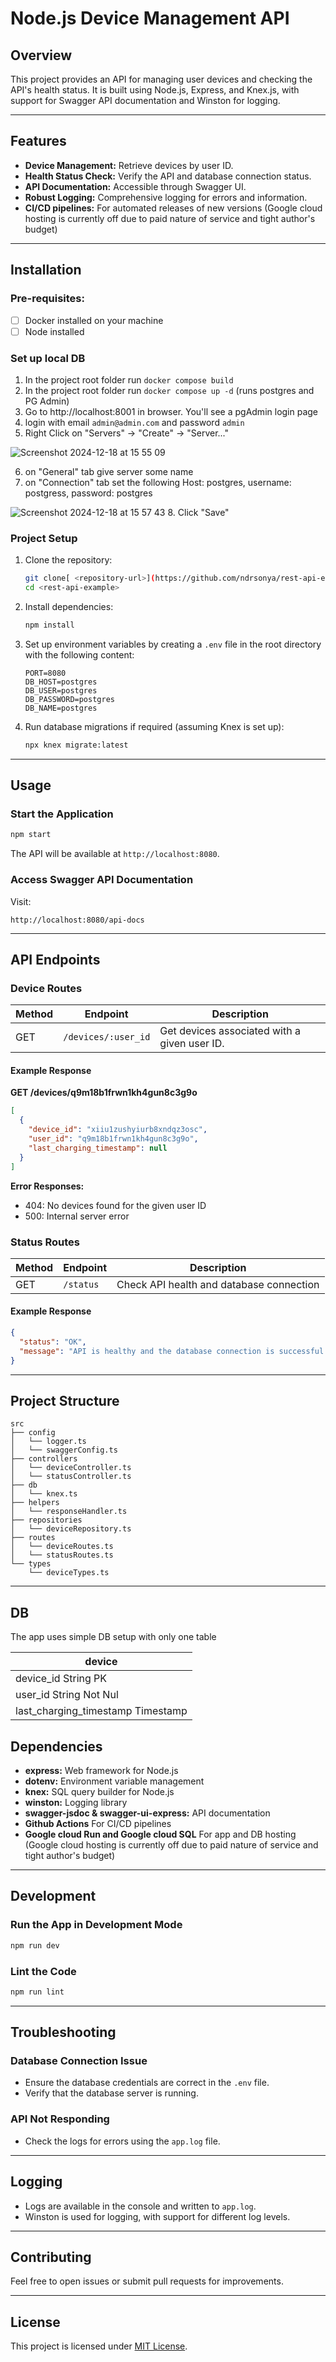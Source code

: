 # Node.js Device Management API

## Overview
This project provides an API for managing user devices and checking the API's health status. It is built using Node.js, Express, and Knex.js, with support for Swagger API documentation and Winston for logging.

---

## Features
- **Device Management:** Retrieve devices by user ID.
- **Health Status Check:** Verify the API and database connection status.
- **API Documentation:** Accessible through Swagger UI.
- **Robust Logging:** Comprehensive logging for errors and information.
- **CI/CD pipelines:** For automated releases of new versions (Google cloud hosting is currently off due to paid nature of service and tight author's budget)


---

## Installation
### Pre-requisites:
- [ ] Docker installed on your machine
- [ ] Node installed

### Set up local DB
1. In the project root folder run `docker compose build`
2. In the project root folder run `docker compose up -d` (runs postgres and PG Admin)
3. Go to http://localhost:8001 in browser. You'll see a pgAdmin login page
4. login with email `admin@admin.com` and password `admin`
5. Right Click on "Servers" -> "Create" -> "Server..."

  ![Screenshot 2024-12-18 at 15 55 09](https://github.com/user-attachments/assets/2c8e0d9e-6173-4b32-90c9-1d30c970bdfd)

6. on "General" tab give server some name
7. on "Connection" tab set the following Host: postgres, username: postgress, password: postgres

  ![Screenshot 2024-12-18 at 15 57 43](https://github.com/user-attachments/assets/b72598a8-c47d-4461-8c25-0133e39c4b79)
8. Click "Save"

### Project Setup
1. Clone the repository:
   ```bash
   git clone[ <repository-url>](https://github.com/ndrsonya/rest-api-example)
   cd <rest-api-example>
   ```

2. Install dependencies:
   ```bash
   npm install
   ```

3. Set up environment variables by creating a `.env` file in the root directory with the following content:
   ```env
   PORT=8080
   DB_HOST=postgres
   DB_USER=postgres
   DB_PASSWORD=postgres
   DB_NAME=postgres
   ```

4. Run database migrations if required (assuming Knex is set up):
   ```bash
   npx knex migrate:latest
   ```

---

## Usage

### Start the Application
```bash
npm start
```
The API will be available at `http://localhost:8080`.

### Access Swagger API Documentation
Visit:
```
http://localhost:8080/api-docs
```

---

## API Endpoints

### **Device Routes**
| Method | Endpoint            | Description                                       |
|--------|---------------------|---------------------------------------------------|
| GET    | `/devices/:user_id`  | Get devices associated with a given user ID.     |

#### Example Response
**GET /devices/q9m18b1frwn1kh4gun8c3g9o**
```json
[
  {
    "device_id": "xiiu1zushyiurb8xndqz3osc",
    "user_id": "q9m18b1frwn1kh4gun8c3g9o",
    "last_charging_timestamp": null
  }
]
```
**Error Responses:**
- 404: No devices found for the given user ID
- 500: Internal server error

### **Status Routes**
| Method | Endpoint | Description                               |
|--------|----------|-------------------------------------------|
| GET    | `/status` | Check API health and database connection |

#### Example Response
```json
{
  "status": "OK",
  "message": "API is healthy and the database connection is successful!"
}
```

---

## Project Structure
```
src
├── config
│   └── logger.ts
│   └── swaggerConfig.ts
├── controllers
│   └── deviceController.ts
│   └── statusController.ts
├── db
│   └── knex.ts
├── helpers
│   └── responseHandler.ts
├── repositories
│   └── deviceRepository.ts
├── routes
│   └── deviceRoutes.ts
│   └── statusRoutes.ts
└── types
    └── deviceTypes.ts
```

---

## DB
The app uses simple DB setup with only one table 

|               device              |                    
|-----------------------------------|
|device_id String PK                |
|user_id String Not Nul             |
|last_charging_timestamp   Timestamp|

## Dependencies
- **express:** Web framework for Node.js
- **dotenv:** Environment variable management
- **knex:** SQL query builder for Node.js
- **winston:** Logging library
- **swagger-jsdoc & swagger-ui-express:** API documentation
- **Github Actions** For CI/CD pipelines
- **Google cloud Run and Google cloud SQL** For app and DB hosting (Google cloud hosting is currently off due to paid nature of service and tight author's budget)


---

## Development

### Run the App in Development Mode
```bash
npm run dev
```

### Lint the Code
```bash
npm run lint
```

---

## Troubleshooting

### Database Connection Issue
- Ensure the database credentials are correct in the `.env` file.
- Verify that the database server is running.

### API Not Responding
- Check the logs for errors using the `app.log` file.

---

## Logging
- Logs are available in the console and written to `app.log`.
- Winston is used for logging, with support for different log levels.

---

## Contributing
Feel free to open issues or submit pull requests for improvements.

---

## License
This project is licensed under [MIT License](LICENSE).

